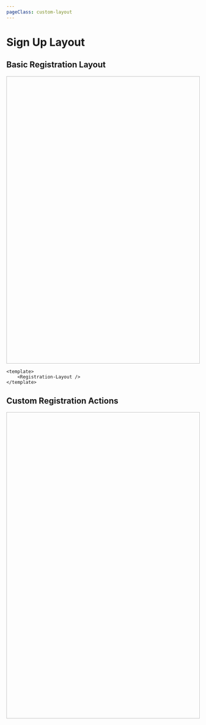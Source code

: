 ```yaml
---
pageClass: custom-layout
---
```


# Sign Up Layout

## Basic Registration Layout

<div style="width: 100%; height: 750px; border: 1px solid #c1c1c1;">
    <Registration-Layout />
</div>

<CodeGroup>
  <CodeGroupItem title="Vue" active>

```vue
<template>
	<Registration-Layout />
</template>
```

  </CodeGroupItem>
</CodeGroup>

## Custom Registration Actions

<div style="width: 100%; height: 800px; border: 1px solid #c1c1c1;">
    <Registration-Layout>
        <template #custom-registration-actions>
            <Button label="Sign Up with Github" icon="github-fill" theme="outlined" variant="secondary" />
        </template>
    </Registration-Layout>
</div>
